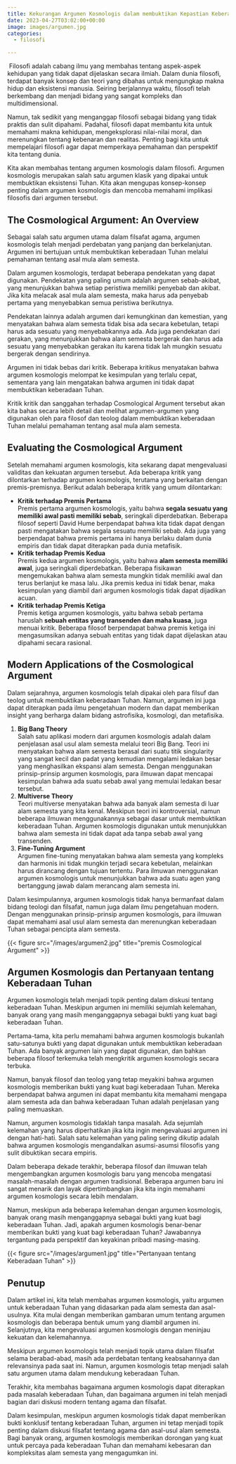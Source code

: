```yaml
---
title: Kekurangan Argumen Kosmologis dalam membuktikan Kepastian Keberadaan Tuhan
date: 2023-04-27T03:02:00+00:00
image: images/argumen.jpg
categories:
  - filosofi

---
```

&nbsp;Filosofi adalah cabang ilmu yang membahas tentang aspek-aspek kehidupan yang tidak dapat dijelaskan secara ilmiah. Dalam dunia filosofi, terdapat banyak konsep dan teori yang dibahas untuk mengungkap makna hidup dan eksistensi manusia. Seiring berjalannya waktu, filosofi telah berkembang dan menjadi bidang yang sangat kompleks dan multidimensional.

Namun, tak sedikit yang menganggap filosofi sebagai bidang yang tidak praktis dan sulit dipahami. Padahal, filosofi dapat membantu kita untuk memahami makna kehidupan, mengeksplorasi nilai-nilai moral, dan merenungkan tentang kebenaran dan realitas. Penting bagi kita untuk mempelajari filosofi agar dapat memperkaya pemahaman dan perspektif kita tentang dunia.

Kita akan membahas tentang argumen kosmologis dalam filosofi. Argumen kosmologis merupakan salah satu argumen klasik yang dipakai untuk membuktikan eksistensi Tuhan. Kita akan mengupas konsep-konsep penting dalam argumen kosmologis dan mencoba memahami implikasi filosofis dari argumen tersebut.


## The Cosmological Argument: An Overview

Sebagai salah satu argumen utama dalam filsafat agama, argumen kosmologis telah menjadi perdebatan yang panjang dan berkelanjutan. Argumen ini bertujuan untuk membuktikan keberadaan Tuhan melalui pemahaman tentang asal mula alam semesta.

Dalam argumen kosmologis, terdapat beberapa pendekatan yang dapat digunakan. Pendekatan yang paling umum adalah argumen sebab-akibat, yang menunjukkan bahwa setiap peristiwa memiliki penyebab dan akibat. Jika kita melacak asal mula alam semesta, maka harus ada penyebab pertama yang menyebabkan semua peristiwa berikutnya.

Pendekatan lainnya adalah argumen dari kemungkinan dan kemestian, yang menyatakan bahwa alam semesta tidak bisa ada secara kebetulan, tetapi harus ada sesuatu yang menyebabkannya ada. Ada juga pendekatan dari gerakan, yang menunjukkan bahwa alam semesta bergerak dan harus ada sesuatu yang menyebabkan gerakan itu karena tidak lah mungkin sesuatu bergerak dengan sendirinya.

Argumen ini tidak bebas dari kritik. Beberapa kritikus menyatakan bahwa argumen kosmologis melompat ke kesimpulan yang terlalu cepat, sementara yang lain mengatakan bahwa argumen ini tidak dapat membuktikan keberadaan Tuhan.

Kritik kritik dan sanggahan terhadap Cosmological Argument tersebut akan kita bahas secara lebih detail dan melihat argumen-argumen yang digunakan oleh para filosof dan teolog dalam membuktikan keberadaan Tuhan melalui pemahaman tentang asal mula alam semesta.

## Evaluating the Cosmological Argument

Setelah memahami argumen kosmologis, kita sekarang dapat mengevaluasi validitas dan kekuatan argumen tersebut. Ada beberapa kritik yang dilontarkan terhadap argumen kosmologis, terutama yang berkaitan dengan premis-premisnya. Berikut adalah beberapa kritik yang umum dilontarkan:

  * **Kritik terhadap Premis Pertama**  
    Premis pertama argumen kosmologis, yaitu bahwa **segala sesuatu yang memiliki awal pasti memiliki sebab**, seringkali diperdebatkan. Beberapa filosof seperti David Hume berpendapat bahwa kita tidak dapat dengan pasti mengatakan bahwa segala sesuatu memiliki sebab. Ada juga yang berpendapat bahwa premis pertama ini hanya berlaku dalam dunia empiris dan tidak dapat diterapkan pada dunia metafisik.
  * **Kritik terhadap Premis Kedua**  
    Premis kedua argumen kosmologis, yaitu bahwa **alam semesta memiliki awal**, juga seringkali diperdebatkan. Beberapa fisikawan mengemukakan bahwa alam semesta mungkin tidak memiliki awal dan terus berlanjut ke masa lalu. Jika premis kedua ini tidak benar, maka kesimpulan yang diambil dari argumen kosmologis tidak dapat dijadikan acuan.
  * **Kritik terhadap Premis Ketiga**  
    Premis ketiga argumen kosmologis, yaitu bahwa sebab pertama haruslah **sebuah entitas yang transenden dan maha kuasa**, juga menuai kritik. Beberapa filosof berpendapat bahwa premis ketiga ini mengasumsikan adanya sebuah entitas yang tidak dapat dijelaskan atau dipahami secara rasional.

## Modern Applications of the Cosmological Argument

Dalam sejarahnya, argumen kosmologis telah dipakai oleh para filsuf dan teolog untuk membuktikan keberadaan Tuhan. Namun, argumen ini juga dapat diterapkan pada ilmu pengetahuan modern dan dapat memberikan insight yang berharga dalam bidang astrofisika, kosmologi, dan metafisika.

  1. **Big Bang Theory**  
    Salah satu aplikasi modern dari argumen kosmologis adalah dalam penjelasan asal usul alam semesta melalui teori Big Bang. Teori ini menyatakan bahwa alam semesta berasal dari suatu titik singularity yang sangat kecil dan padat yang kemudian mengalami ledakan besar yang menghasilkan ekspansi alam semesta. Dengan menggunakan prinsip-prinsip argumen kosmologis, para ilmuwan dapat mencapai kesimpulan bahwa ada suatu sebab awal yang memulai ledakan besar tersebut.
  2. **Multiverse Theory**  
    Teori multiverse menyatakan bahwa ada banyak alam semesta di luar alam semesta yang kita kenal. Meskipun teori ini kontroversial, namun beberapa ilmuwan menggunakannya sebagai dasar untuk membuktikan keberadaan Tuhan. Argumen kosmologis digunakan untuk menunjukkan bahwa alam semesta ini tidak dapat ada tanpa sebab awal yang transenden.
  3. **Fine-Tuning Argument**  
    Argumen fine-tuning menyatakan bahwa alam semesta yang kompleks dan harmonis ini tidak mungkin terjadi secara kebetulan, melainkan harus dirancang dengan tujuan tertentu. Para ilmuwan menggunakan argumen kosmologis untuk menunjukkan bahwa ada suatu agen yang bertanggung jawab dalam merancang alam semesta ini.

Dalam kesimpulannya, argumen kosmologis tidak hanya bermanfaat dalam bidang teologi dan filsafat, namun juga dalam ilmu pengetahuan modern. Dengan menggunakan prinsip-prinsip argumen kosmologis, para ilmuwan dapat memahami asal usul alam semesta dan merenungkan keberadaan Tuhan sebagai pencipta alam semesta.

{{< figure src="/images/argumen2.jpg" title="premis Cosmological Argument" >}}



## Argumen Kosmologis dan Pertanyaan tentang Keberadaan Tuhan

Argumen kosmologis telah menjadi topik penting dalam diskusi tentang keberadaan Tuhan. Meskipun argumen ini memiliki sejumlah kelemahan, banyak orang yang masih menganggapnya sebagai bukti yang kuat bagi keberadaan Tuhan.

Pertama-tama, kita perlu memahami bahwa argumen kosmologis bukanlah satu-satunya bukti yang dapat digunakan untuk membuktikan keberadaan Tuhan. Ada banyak argumen lain yang dapat digunakan, dan bahkan beberapa filosof terkemuka telah mengkritik argumen kosmologis secara terbuka.

Namun, banyak filosof dan teolog yang tetap meyakini bahwa argumen kosmologis memberikan bukti yang kuat bagi keberadaan Tuhan. Mereka berpendapat bahwa argumen ini dapat membantu kita memahami mengapa alam semesta ada dan bahwa keberadaan Tuhan adalah penjelasan yang paling memuaskan.

Namun, argumen kosmologis tidaklah tanpa masalah. Ada sejumlah kelemahan yang harus diperhatikan jika kita ingin mengevaluasi argumen ini dengan hati-hati. Salah satu kelemahan yang paling sering dikutip adalah bahwa argumen kosmologis mengandalkan asumsi-asumsi filosofis yang sulit dibuktikan secara empiris.

Dalam beberapa dekade terakhir, beberapa filosof dan ilmuwan telah mengembangkan argumen kosmologis baru yang mencoba mengatasi masalah-masalah dengan argumen tradisional. Beberapa argumen baru ini sangat menarik dan layak dipertimbangkan jika kita ingin memahami argumen kosmologis secara lebih mendalam.

Namun, meskipun ada beberapa kelemahan dengan argumen kosmologis, banyak orang masih menganggapnya sebagai bukti yang kuat bagi keberadaan Tuhan. Jadi, apakah argumen kosmologis benar-benar memberikan bukti yang kuat bagi keberadaan Tuhan? Jawabannya tergantung pada perspektif dan keyakinan pribadi masing-masing.

{{< figure src="/images/argumen1.jpg" title="Pertanyaan tentang Keberadaan Tuhan" >}}


## Penutup

Dalam artikel ini, kita telah membahas argumen kosmologis, yaitu argumen untuk keberadaan Tuhan yang didasarkan pada alam semesta dan asal-usulnya. Kita mulai dengan memberikan gambaran umum tentang argumen kosmologis dan beberapa bentuk umum yang diambil argumen ini. Selanjutnya, kita mengevaluasi argumen kosmologis dengan meninjau kekuatan dan kelemahannya.

Meskipun argumen kosmologis telah menjadi topik utama dalam filsafat selama berabad-abad, masih ada perdebatan tentang keabsahannya dan relevansinya pada saat ini. Namun, argumen kosmologis tetap menjadi salah satu argumen utama dalam mendukung keberadaan Tuhan.

Terakhir, kita membahas bagaimana argumen kosmologis dapat diterapkan pada masalah keberadaan Tuhan, dan bagaimana argumen ini telah menjadi bagian dari diskusi modern tentang agama dan filsafat.

Dalam kesimpulan, meskipun argumen kosmologis tidak dapat memberikan bukti konklusif tentang keberadaan Tuhan, argumen ini tetap menjadi topik penting dalam diskusi filsafat tentang agama dan asal-usul alam semesta. Bagi banyak orang, argumen kosmologis memberikan dorongan yang kuat untuk percaya pada keberadaan Tuhan dan memahami kebesaran dan kompleksitas alam semesta yang mengagumkan ini.